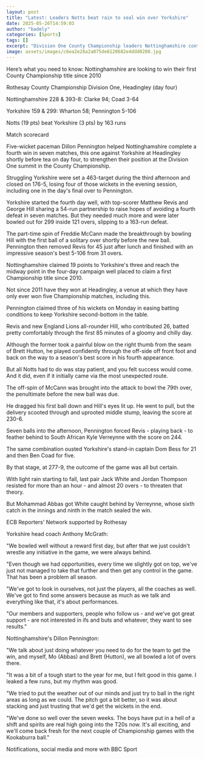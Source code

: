 ```yaml
---
layout: post
title: "Latest: Leaders Notts beat rain to seal win over Yorkshire"
date: 2025-05-26T14:59:03
author: "badely"
categories: [Sports]
tags: []
excerpt: "Division One County Championship leaders Nottinghamshire continue their fine start with a 163-run win over Yorkshire."
image: assets/images/c6ea2e28a2a075de6120682e4ddd0200.jpg
---
```


Here’s what you need to know: Nottinghamshire are looking to win their first County Championship title since 2010

Rothesay County Championship Division One, Headingley (day four)

Nottinghamshire 228 & 393-8: Clarke 94; Coad 3-64

Yorkshire 159 & 299: Wharton 58; Pennington 5-106

Notts (19 pts) beat Yorkshire (3 pts) by 163 runs

Match scorecard

Five-wicket paceman Dillon Pennington helped Nottinghamshire complete a fourth win in seven matches, this one against Yorkshire at Headingley shortly before tea on day four, to strengthen their position at the Division One summit in the County Championship.

Struggling Yorkshire were set a 463-target during the third afternoon and closed on 176-5, losing four of those wickets in the evening session, including one in the day's final over to Pennington.

Yorkshire started the fourth day well, with top-scorer Matthew Revis and George Hill sharing a 54-run partnership to raise hopes of avoiding a fourth defeat in seven matches. But they needed much more and were later bowled out for 299 inside 121 overs, slipping to a 163-run defeat.

The part-time spin of Freddie McCann made the breakthrough by bowling Hill with the first ball of a solitary over shortly before the new ball. Pennington then removed Revis for 45 just after lunch and finished with an impressive season's best 5-106 from 31 overs.

Nottinghamshire claimed 19 points to Yorkshire's three and reach the midway point in the four-day campaign well placed to claim a first Championship title since 2010.

Not since 2011 have they won at Headingley, a venue at which they have only ever won five Championship matches, including this.

Pennington claimed three of his wickets on Monday in easing batting conditions to keep Yorkshire second-bottom in the table.

Revis and new England Lions all-rounder Hill, who contributed 26, batted pretty comfortably through the first 85 minutes of a gloomy and chilly day.

Although the former took a painful blow on the right thumb from the seam of Brett Hutton, he played confidently through the off-side off front foot and back on the way to a season's best score in his fourth appearance.

But all Notts had to do was stay patient, and you felt success would come. And it did, even if it initially came via the most unexpected route.

The off-spin of McCann was brought into the attack to bowl the 79th over, the penultimate before the new ball was due.

He dragged his first ball down and Hill's eyes lit up. He went to pull, but the delivery scooted through and uprooted middle stump, leaving the score at 230-6.

Seven balls into the afternoon, Pennington forced Revis - playing back - to feather behind to South African Kyle Verreynne with the score on 244.

The same combination ousted Yorkshire's stand-in captain Dom Bess for 21 and then Ben Coad for five.

By that stage, at 277-9, the outcome of the game was all but certain.

With light rain starting to fall, last pair Jack White and Jordan Thompson resisted for more than an hour - and almost 20 overs - to threaten that theory.

But Mohammad Abbas got White caught behind by Verreynne, whose sixth catch in the innings and ninth in the match sealed the win.

ECB Reporters' Network supported by Rothesay

Yorkshire head coach Anthony McGrath:

"We bowled well without a reward first day, but after that we just couldn't wrestle any initiative in the game, we were always behind.

"Even though we had opportunities, every time we slightly got on top, we've just not managed to take that further and then get any control in the game. That has been a problem all season.

"We've got to look in ourselves, not just the players, all the coaches as well. We've got to find some answers because as much as we talk and everything like that, it's about performances.

"Our members and supporters, people who follow us - and we've got great support - are not interested in ifs and buts and whatever, they want to see results."

Nottinghamshire's Dillon Pennington:

"We talk about just doing whatever you need to do for the team to get the win, and myself, Mo (Abbas) and Brett (Hutton), we all bowled a lot of overs there.

"It was a bit of a tough start to the year for me, but I felt good in this game. I leaked a few runs, but my rhythm was good.

"We tried to put the weather out of our minds and just try to ball in the right areas as long as we could. The pitch got a bit better, so it was about stacking and just trusting that we'd get the wickets in the end.

"We've done so well over the seven weeks. The boys have put in a hell of a shift and spirits are real high going into the T20s now. It's all exciting, and we'll come back fresh for the next couple of Championship games with the Kookaburra ball."

Notifications, social media and more with BBC Sport

